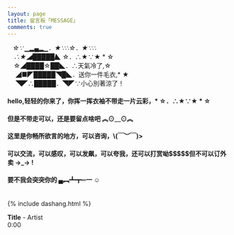 ```yaml
---
layout: page
title: 留言板「MESSAGE」
comments: true 
---
```

<div width="360" height="250" alt="huanying">

 &nbsp;&nbsp; *☆∵ ▁▂▄▂▁．★∵∴☆．★∵∴<br />
　∴★◢█████◣* ☆．∴★∵★ * ☆<br />
　☆◢████☆██◣．∴天氣冷了,☆<br />
&nbsp;　◢■◤█████◥█◣．送你一件毛衣,* ★<br />
&nbsp;　◥◤∴█████．◥◤∵小心別著涼了！<br />
</div>

<p><h4>hello,轻轻的你来了，你挥一挥衣袖不带走一片云彩，* ☆．∴★∵★ * ☆</h4>     
<P><h4>但是不带走可以，还是要留点啥吧 ︽⊙＿⊙︽ </h4>
<P><h4>这里是你畅所欲言的地方，可以咨询，\(￣︶￣)></h4>
<p><h4>可以交流，可以感叹，可以发飙，可以夸我，还可以打赏呦$$$$$但不可以订外卖 →_→ !</h4>   
<p><h4>要不我会突突你的  ▄︻┻┳═一  ☺ </h4>
<p>
<br/>
{% include dashang.html %}
<div id="QPlayer" class="QPlayer">
		<div id="pContent">
			<div id="player">
				<span class="cover"></span>
				<div class="ctrl">
					<div class="musicTag marquee">
						<strong>Title</strong> <span> - </span> <span class="artist">Artist</span>
					</div>
					<div class="progress">
						<div class="timer left">0:00</div>
						<div class="contr">
							<div class="rewind icon"></div>
							<div class="playback icon"></div>
							<div class="fastforward icon"></div>
						</div>
						<div class="right">
							<div class="liebiao icon"></div>
						</div>
					</div>
				</div>
			</div>
			<div class="ssBtn">
				<div class="adf"></div>
			</div>
		</div>
		<ol id="playlist"></ol>
</div>
<script src="/js/jquery.min.js"></script>
<script src="/js/jquery.marquee.min.js"></script>

<script>
	var playlist = [
			{
			title : "刚好遇见你",
			artist : "李玉刚",
			mp3 : "http://omjh2j5h3.bkt.clouddn.com/music/%E6%9D%8E%E7%8E%89%E5%88%9A%20-%20%E5%88%9A%E5%A5%BD%E9%81%87%E8%A7%81%E4%BD%A0.mp3",
			cover : "http://p4.music.126.net/Nn8kTtc14uWJw_UWbEc5mg==/7909886650478099.jpg?param=106x106",
			}
			];
	var isRotate = true;
	var autoplay = true;
</script>
<script src="/js/player.js"></script>
<script>
	function bgChange() {
		var lis = $('.lib');
		for ( var i = 0; i < lis.length; i += 2)
			lis[i].style.background = 'rgba(246, 246, 246, 0.5)';
		}
	window.onload = bgChange;
</script>

<meta charset="utf-8">
<meta name="viewport" content="width=device-width, initial-scale=1" />
<title></title>
<link rel="stylesheet" href="/css/player.css">	
<script>
	myVid = document.getElementById("audio1");
	function setHalfVolume() {
		myVid.volume = 0.2;
	}
</script>